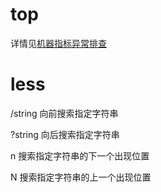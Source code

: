 # top
详情见[机器指标异常排查](./%E6%9C%BA%E5%99%A8%E6%8C%87%E6%A0%87%E5%BC%82%E5%B8%B8%E6%8E%92%E6%9F%A5.md)


# less
/string 向前搜索指定字符串

?string 向后搜索指定字符串

n 搜索指定字符串的下一个出现位置

N 搜索指定字符串的上一个出现位置
